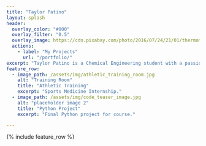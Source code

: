```yaml
---
title: "Taylor Patino"
layout: splash
header:
  overlay_color: "#000"
  overlay_filter: "0.5"
  overlay_image: https://cdn.pixabay.com/photo/2016/07/24/21/01/thermometer-1539191_1280.jpg
  actions:
    - label: "My Projects"
      url: "/portfolio/"
excerpt: "Taylor Patino is a Chemical Engineering student with a passion in pharmaceutical discovery and development."
feature_row:
  - image_path: /assets/img/athletic_training_room.jpg
    alt: "Training Room"
    title: "Athletic Training"
    excerpt: "Sports Medicine Internship."
  - image_path: /assets/img/code_teaser_image.jpg
    alt: "placeholder image 2"
    title: "Python Project"
    excerpt: "Final Python project for course."

---
```


{% include feature_row %}

